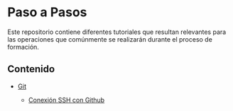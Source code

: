 # Paso a Pasos

Este repositorio contiene diferentes tutoriales que resultan relevantes para las operaciones que comúnmente se realizarán durante el proceso de formación.

## Contenido

- [Git](git/readme.md)

    - [Conexión SSH con Github](git/connect_ssh.md)